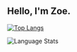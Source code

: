 ## Hello, I'm Zoe.


[![Top Langs](https://github-readme-stats.vercel.app/api/top-langs/?username=zoecollins)](https://github.com/zoecollins/github-readme-stats)


 ![Language Stats](https://img.shields.io/github/languages/count/zoecollins/SQL-Google-Data-Analytics-Certificate)


<!--
**zoecollins/zoecollins** is a ✨ _special_ ✨ repository because its `README.md` (this file) appears on your GitHub profile.

Here are some ideas to get you started:

[![Anurag's GitHub stats](https://github-readme-stats.vercel.app/api?username=zoecollins&show_icons=true)](https://github.com/zoecollins/github-readme-stats)

- 🔭 I’m currently working on ...
- 🌱 I’m currently learning ...
- 👯 I’m looking to collaborate on ...
- 🤔 I’m looking for help with ...
- 💬 Ask me about ...
- 📫 How to reach me: ...
- 😄 Pronouns: ...
- ⚡ Fun fact: ...
-->
